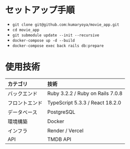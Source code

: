 # セットアップ手順
- `git clone git@github.com:kumaryoya/movie_app.git`
- `cd movie_app`
- `git submodule update --init --recursive`
- `docker-compose up -d --build`
- `docker-compose exec back rails db:prepare`

# 使用技術
| カテゴリ | 技術 |
| :- | :- |
| バックエンド | Ruby 3.2.2 / Ruby on Rails 7.0.8 |
| フロントエンド | TypeScript 5.3.3 / React 18.2.0 |
| データベース | PostgreSQL |
| 環境構築 | Docker |
| インフラ | Render / Vercel |
| API | TMDB API |
